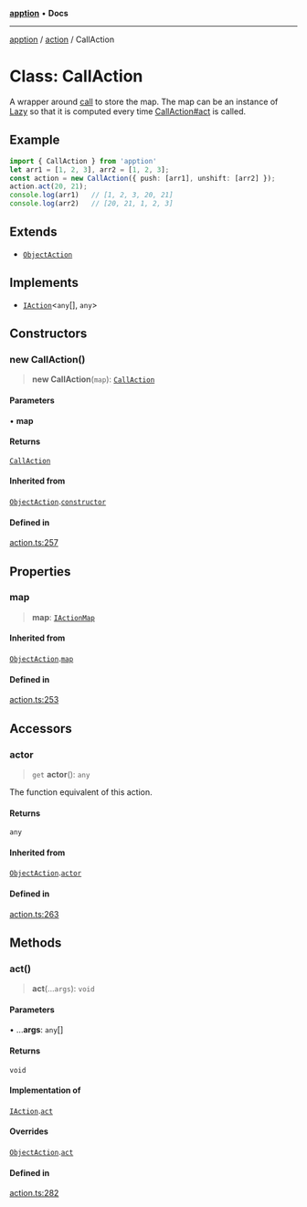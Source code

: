 [**apption**](../../README.md) • **Docs**

***

[apption](../../modules.md) / [action](../README.md) / CallAction

# Class: CallAction

A wrapper around [call](../functions/call.md) to store the map. The map can be an instance 
of [Lazy](Lazy.md) so that it is computed every time [CallAction#act](CallAction.md#act) is called.

## Example

```ts
import { CallAction } from 'apption'
let arr1 = [1, 2, 3], arr2 = [1, 2, 3];
const action = new CallAction({ push: [arr1], unshift: [arr2] });
action.act(20, 21);
console.log(arr1)   // [1, 2, 3, 20, 21]
console.log(arr2)   // [20, 21, 1, 2, 3]
```

## Extends

- [`ObjectAction`](ObjectAction.md)

## Implements

- [`IAction`](../interfaces/IAction.md)\<`any`[], `any`\>

## Constructors

### new CallAction()

> **new CallAction**(`map`): [`CallAction`](CallAction.md)

#### Parameters

• **map**

#### Returns

[`CallAction`](CallAction.md)

#### Inherited from

[`ObjectAction`](ObjectAction.md).[`constructor`](ObjectAction.md#constructors)

#### Defined in

[action.ts:257](https://github.com/mksunny1/apption/blob/7303acd5ad264aa235c8c110ccb0c2efbc2d008c/src/action.ts#L257)

## Properties

### map

> **map**: [`IActionMap`](../type-aliases/IActionMap.md)

#### Inherited from

[`ObjectAction`](ObjectAction.md).[`map`](ObjectAction.md#map)

#### Defined in

[action.ts:253](https://github.com/mksunny1/apption/blob/7303acd5ad264aa235c8c110ccb0c2efbc2d008c/src/action.ts#L253)

## Accessors

### actor

> `get` **actor**(): `any`

The function equivalent of this action.

#### Returns

`any`

#### Inherited from

[`ObjectAction`](ObjectAction.md).[`actor`](ObjectAction.md#actor)

#### Defined in

[action.ts:263](https://github.com/mksunny1/apption/blob/7303acd5ad264aa235c8c110ccb0c2efbc2d008c/src/action.ts#L263)

## Methods

### act()

> **act**(...`args`): `void`

#### Parameters

• ...**args**: `any`[]

#### Returns

`void`

#### Implementation of

[`IAction`](../interfaces/IAction.md).[`act`](../interfaces/IAction.md#act)

#### Overrides

[`ObjectAction`](ObjectAction.md).[`act`](ObjectAction.md#act)

#### Defined in

[action.ts:282](https://github.com/mksunny1/apption/blob/7303acd5ad264aa235c8c110ccb0c2efbc2d008c/src/action.ts#L282)
